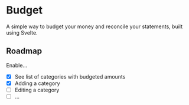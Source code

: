 # Budget

A simple way to budget your money and reconcile your statements, built using Svelte.

## Roadmap

Enable...

- [x] See list of categories with budgeted amounts
- [x] Adding a category
- [ ] Editing a category
- [ ] ...
